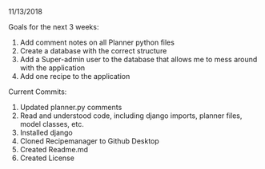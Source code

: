 11/13/2018

Goals for the next 3 weeks:
  1. Add comment notes on all Planner python files
  2. Create a database with the correct structure 
  3. Add a Super-admin user to the database that allows me to mess around with the application
  4. Add one recipe to the application
 
  
Current Commits:
 1. Updated planner.py comments
 2. Read and understood code, including django imports, planner files, model classes, etc.
 3. Installed django
 4. Cloned Recipemanager to Github Desktop
 5. Created Readme.md
 6. Created License
